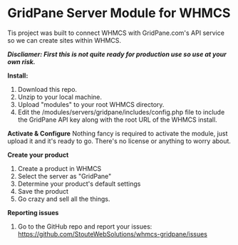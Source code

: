# GridPane Server Module for WHMCS
Tis project was built to connect WHMCS with GridPane.com's API service so we can create sites within WHMCS.

***Discliamer: First this is not quite ready for production use so use at your own risk.***

**Install:**
1. Download this repo.
2. Unzip to your local machine.
3. Upload "modules" to your root WHMCS directory.
4. Edit the /modules/servers/gridpane/includes/config.php file to include the GridPane API key along with the root URL of the WHMCS install.

**Activate & Configure**
Nothing fancy is required to activate the module, just upload it and it's ready to go. There's no license or anything to worry about.

**Create your product**
1. Create a product in WHMCS
2. Select the server as "GridPane"
3. Determine your product's default settings
4. Save the product
5. Go crazy and sell all the things.

**Reporting issues**
1. Go to the GitHub repo and report your issues: https://github.com/StouteWebSolutions/whmcs-gridpane/issues


